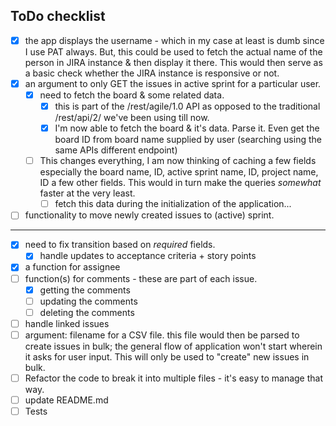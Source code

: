 ## ToDo checklist

- [x] the app displays the username - which in my case at least is dumb since I use PAT always. But, this could be used to fetch the actual name of the person in JIRA instance & then display it there. This would then serve as a basic check whether the JIRA instance is responsive or not.
- [x] an argument to only GET the issues in active sprint for a particular user.
  - [x] need to fetch the board & some related data.
    - [x] this is part of the /rest/agile/1.0 API as opposed to the traditional /rest/api/2/ we've been using till now.
    - [x] I'm now able to fetch the board & it's data. Parse it. Even get the board ID from board name supplied by user (searching using the same APIs different endpoint)
  - [ ] This changes everything, I am now thinking of caching a few fields especially the board name, ID, active sprint name, ID, project name, ID a few other fields. This would in turn make the queries *somewhat* faster at the very least.
    - [ ] fetch this data during the initialization of the application...
- [ ] functionality to move newly created issues to (active) sprint.

---

- [x] need to fix transition based on *required* fields.
    - [x] handle updates to acceptance criteria + story points
- [x] a function for assignee
- [ ] function(s) for comments - these are part of each issue.
  - [x] getting the comments
  - [ ] updating the comments
  - [ ] deleting the comments 
- [ ] handle linked issues
- [ ] argument: filename for a CSV file. this file would then be parsed to create issues in bulk; the general flow of application won't start wherein it asks for user input. This will only be used to "create" new issues in bulk.
- [ ] Refactor the code to break it into multiple files - it's easy to manage that way.
- [ ] update README.md
- [ ] Tests
